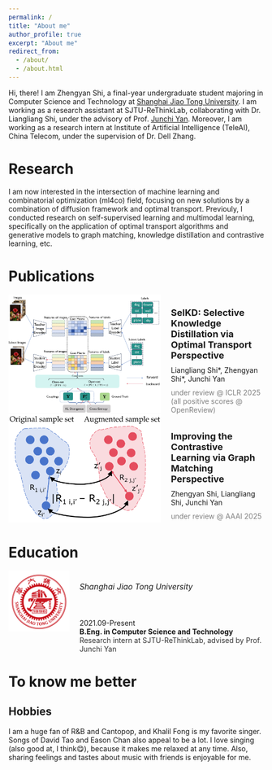 ```yaml
---
permalink: /
title: "About me"
author_profile: true
excerpt: "About me"
redirect_from: 
  - /about/
  - /about.html
---
```


Hi, there! I am Zhengyan Shi, a final-year undergraduate student majoring in Computer Science and Technology at [Shanghai Jiao Tong University](https://www.sjtu.edu.cn/). I am working as a research assistant at SJTU-ReThinkLab, collaborating with Dr. Liangliang Shi, under the advisory of Prof. [Junchi Yan](https://thinklab.sjtu.edu.cn/). Moreover, I am working as a research intern at Institute of Artificial Intelligence (TeleAI), China Telecom, under the supervision of Dr. Dell Zhang.

Research
=====

I am now interested in the intersection of machine learning and combinatorial optimization (ml4co) field, focusing on new solutions by a combination of diffusion framework and optimal transport. Previouly, I conducted research on self-supervised learning and multimodal learning, specifically on the application of optimal transport algorithms and generative models to graph matching, knowledge distillation and contrastive learning, etc.



Publications
======

<div style="display: flex; align-items: center;">
    <div style="flex-shrink: 0; margin-right: 20px;">
        <img src="/images/selkd.png" alt="Selective Knowledge Distillation" style="max-width: 300px;">
    </div>
    <div>
        <h3 style="font-size: 18px; font-weight: bold; margin-bottom: 10px;">
            SelKD: Selective Knowledge Distillation via Optimal Transport Perspective
        </h3>
        <div style="font-size: 14px; margin-bottom: 10px;">
            Liangliang Shi*, Zhengyan Shi*, Junchi Yan
        </div>
        <div style="font-size: 14px; color: gray;">
            under review @ ICLR 2025 (all positive scores @ OpenReview)
        </div>
    </div>
</div>

<div style="display: flex; align-items: center;">
    <div style="flex-shrink: 0; margin-right: 20px;">
        <img src="/images/gmcl.png" alt="Graph Matching Contrasting" style="max-width: 300px;">
    </div>
    <div>
        <h3 style="font-size: 18px; font-weight: bold; margin-bottom: 10px;">
            Improving the Contrastive Learning via Graph Matching Perspective
        </h3>
        <div style="font-size: 14px; margin-bottom: 10px;">
            Zhengyan Shi, Liangliang Shi, Junchi Yan
        </div>
        <div style="font-size: 14px; color: gray;">
            under review @ AAAI 2025
        </div>
    </div>
</div>

Education
======

<div style="margin: 1em 0; display: flex; align-items: flex-start;">

<img src="/images/sjtu.png" style="height: 120px; margin-right: 20px; flex-shrink: 0;">

<div>
<h6 style="font-size: 1.1em;">Shanghai Jiao Tong University</h6><br>
<text style="font-size: 1em;">2021.09-Present</text><br>
<b style="font-size: 1em;">B.Eng. in Computer Science and Technology</b><br>
<text style="font-size: 1em; color: #333;">Research intern at SJTU-ReThinkLab, advised by Prof. Junchi Yan</text>
</div>

</div>

To know me better
======

Hobbies
------
I am a huge fan of R&B and Cantopop, and Khalil Fong is my favorite singer. Songs of David Tao and Eason Chan also appeal to be a lot. I love singing (also good at, I think😋), because it makes me relaxed at any time. Also, sharing feelings and tastes about music with friends is enjoyable for me.

